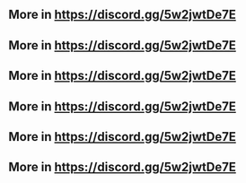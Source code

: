 ## More in https://discord.gg/5w2jwtDe7E
## More in https://discord.gg/5w2jwtDe7E
## More in https://discord.gg/5w2jwtDe7E
## More in https://discord.gg/5w2jwtDe7E
## More in https://discord.gg/5w2jwtDe7E
## More in https://discord.gg/5w2jwtDe7E
